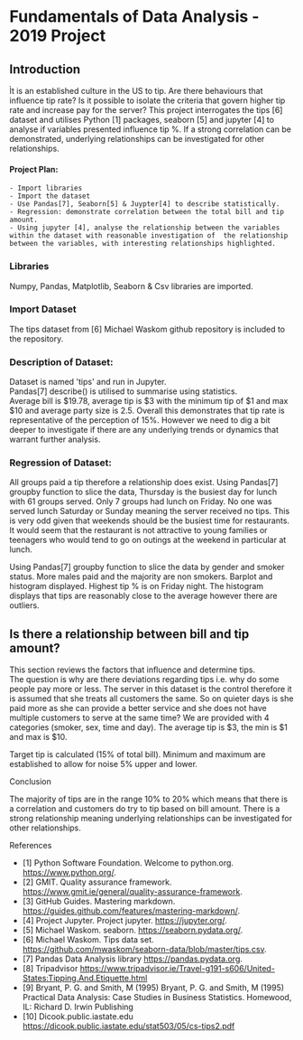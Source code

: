 # Fundamentals of Data Analysis - 2019 Project

## Introduction

Ìt is an established culture in the US to tip.  Are there behaviours that influence tip rate?  Is it possible to isolate the criteria that govern higher tip rate and increase pay for the server? This project interrogates the tips [6] dataset and utilises Python [1] packages, seaborn [5] and jupyter [4] to analyse if variables presented influence tip %. If a strong correlation can be demonstrated, underlying relationships can be investigated for other relationships. 

#### Project Plan:
    - Import libraries
    - Import the dataset
    - Use Pandas[7], Seaborn[5] & Juypter[4] to describe statistically.
    - Regression: demonstrate correlation between the total bill and tip amount.
    - Using jupyter [4], analyse the relationship between the variables within the dataset with reasonable investigation of  the relationship between the variables, with interesting relationships highlighted.

### Libraries
Numpy, Pandas, Matplotlib, Seaborn & Csv libraries are imported.

### Import Dataset
The tips dataset from [6] Michael Waskom github repository is included to the repository.

### Description of Dataset:
Dataset is named 'tips' and run in Jupyter.  
Pandas[7] describe() is utilised to summarise using statistics.  
Average bill is $19.78, average tip is $3 with the minimum tip of $1 and max $10 and average party size is 2.5.   Overall this demonstrates that tip rate is representative of the perception of 15%.  However we need to dig a bit deeper to investigate if there are any underlying trends or dynamics that warrant further analysis.

### Regression of Dataset:
All groups paid a tip therefore a relationship does exist.  Using Pandas[7] groupby function to slice the data, Thursday is the busiest day for lunch with 61 groups served.  Only 7 groups had lunch on Friday.  No one was served lunch Saturday or Sunday meaning the server received no tips. This is very odd given that weekends should be the busiest time for restaurants.  It would seem that the restaurant is not attractive to young families or teenagers who would tend to go on outings at the weekend in particular at lunch.

Using Pandas[7] groupby function to slice the data by gender and smoker status.  More males paid and the majority are non smokers.
Barplot and histogram displayed.  Highest tip % is on Friday night. 
The histogram displays that tips are reasonably close to the average however there are outliers.

## Is there a relationship between bill and tip amount?
This section reviews the factors that influence and determine tips.  
The question is why are there deviations regarding tips i.e. why do some people pay more or less.  The server in this dataset is the control therefore it is assumed that she treats all customers the same.  So on quieter days is she paid more as she can provide a better service and she does not have multiple customers to serve at the same time? We are provided with 4 categories (smoker, sex, time and day). 
The average tip is $3, the min is $1 and max is $10.  

Target tip is calculated (15% of total bill). Minimum and maximum are established to allow for noise 5% upper and lower.

Conclusion

The majority of tips are in the range 10% to 20% which means that there is a correlation and customers do try to tip based on bill amount.
There is a strong relationship meaning underlying relationships can be investigated for other relationships. 


References
 - [1] Python Software Foundation. Welcome to python.org.
https://www.python.org/.
 - [2] GMIT. Quality assurance framework.
https://www.gmit.ie/general/quality-assurance-framework.
 - [3] GitHub Guides. Mastering markdown.
https://guides.github.com/features/mastering-markdown/.
 - [4] Project Jupyter. Project jupyter.
https://jupyter.org/.
 - [5] Michael Waskom. seaborn.
https://seaborn.pydata.org/.
 - [6] Michael Waskom. Tips data set.
https://github.com/mwaskom/seaborn-data/blob/master/tips.csv.
 - [7] Pandas Data Analysis library
 https://pandas.pydata.org.
  - [8] Tripadvisor
 https://www.tripadvisor.ie/Travel-g191-s606/United-States:Tipping.And.Etiquette.html
  - [9] Bryant, P. G. and Smith, M (1995)
 Bryant, P. G. and Smith, M (1995) Practical Data Analysis: Case Studies in Business Statistics. Homewood, IL: Richard D. Irwin Publishing
  - [10] Dicook.public.iastate.edu
 https://dicook.public.iastate.edu/stat503/05/cs-tips2.pdf